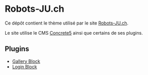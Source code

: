 # Robots-JU.ch

Ce dépôt contient le thème utilisé par le site [Robots-JU.ch](http://robots-ju.ch).

Le site utilise le CMS [Concrete5](http://www.concrete5.org/) ainsi que certains de ses plugins.

## Plugins

- [Gallery Block](http://www.concrete5.org/marketplace/addons/gallery/)
- [Login Block](http://www.concrete5.org/marketplace/addons/login_block/)

